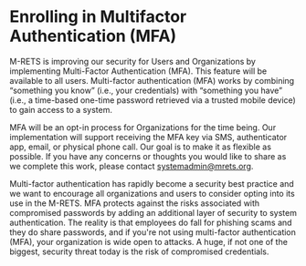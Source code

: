 # Enrolling in Multifactor Authentication (MFA)

M-RETS is improving our security for Users and Organizations by implementing Multi-Factor Authentication (MFA). This feature will be available to all users. Multi-factor authentication (MFA) works by combining “something you know” (i.e., your credentials) with “something you have” (i.e., a time-based one-time password retrieved via a trusted mobile device) to gain access to a system.

MFA will be an opt-in process for Organizations for the time being. Our implementation will support receiving the MFA key via SMS, authenticator app, email, or physical phone call. Our goal is to make it as flexible as possible. If you have any concerns or thoughts you would like to share as we complete this work, please contact systemadmin@mrets.org. 

Multi-factor authentication has rapidly become a security best practice and we want to encourage all organizations and users to consider opting into its use in the M-RETS. MFA protects against the risks associated with compromised passwords by adding an additional layer of security to system authentication. The reality is that employees do fall for phishing scams and they do share passwords, and if you're not using multi-factor authentication (MFA), your organization is wide open to attacks. A huge, if not one of the biggest, security threat today is the risk of compromised credentials.
